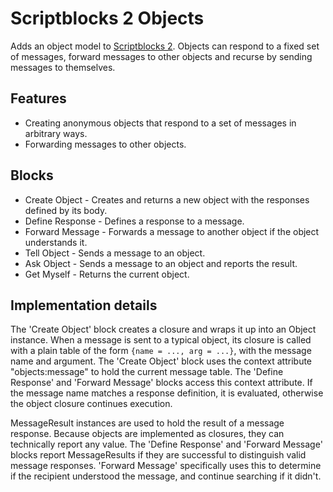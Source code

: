 Scriptblocks 2 Objects
======================

Adds an object model to [Scriptblocks 2](https://github.com/rdococ/scriptblocks2). Objects can respond to a fixed set of messages, forward messages to other objects and recurse by sending messages to themselves.

## Features

* Creating anonymous objects that respond to a set of messages in arbitrary ways.
* Forwarding messages to other objects.

## Blocks

* Create Object - Creates and returns a new object with the responses defined by its body.
* Define Response - Defines a response to a message.
* Forward Message - Forwards a message to another object if the object understands it.
* Tell Object - Sends a message to an object.
* Ask Object - Sends a message to an object and reports the result.
* Get Myself - Returns the current object.

## Implementation details

The 'Create Object' block creates a closure and wraps it up into an Object instance. When a message is sent to a typical object, its closure is called with a plain table of the form `{name = ..., arg = ...}`, with the message name and argument. The 'Create Object' block uses the context attribute "objects:message" to hold the current message table. The 'Define Response' and 'Forward Message' blocks access this context attribute. If the message name matches a response definition, it is evaluated, otherwise the object closure continues execution.

MessageResult instances are used to hold the result of a message response. Because objects are implemented as closures, they can technically report any value. The 'Define Response' and 'Forward Message' blocks report MessageResults if they are successful to distinguish valid message responses. 'Forward Message' specifically uses this to determine if the recipient understood the message, and continue searching if it didn't.